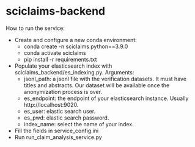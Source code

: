 # sciclaims-backend

How to run the service:

- Create and configure a new conda environment:
  - conda create -n sciclaims python==3.9.0
  - conda activate sciclaims
  - pip install -r requirements.txt
- Populate your elasticsearch index with sciclaims_backend/es_indexing.py. Arguments:
  - jsonl_path: a jsonl file with the verification datasets. It must have titles and abstracts. Our dataset will be available once the anonymization process is over.
  - es_endpoint: the endpoint of your elasticsearch instance. Usually http://localhost:9020.
  - es_user: elastic search user.
  - es_pwd: elastic search password.
  - index_name: select the name of your index.
- Fill the fields in service_config.ini
- Run run_claim_analysis_service.py